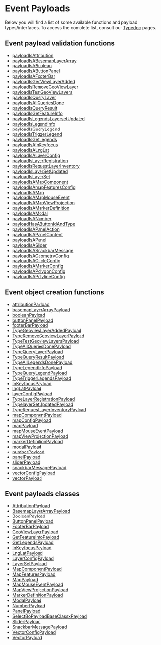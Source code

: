 # Event Payloads

Below you will find a list of some available functions and payload types/interfaces. To access the complete list, consult our [Typedoc](https://canadian-geospatial-platform.github.io/geoview/public/docs/modules.html) pages.

## Event payload validation functions

<ul>
  <li><a href="https://canadian-geospatial-platform.github.io/geoview/public/docs/functions/payloadIsAttribution.html">payloadIsAttribution</a></li>
  <li><a href="https://canadian-geospatial-platform.github.io/geoview/public/docs/functions/payloadIsABasemapLayerArray.html">payloadIsABasemapLayerArray</a></li>
  <li><a href="https://canadian-geospatial-platform.github.io/geoview/public/docs/functions/payloadIsABoolean.html">payloadIsABoolean</a></li>
  <li><a href="https://canadian-geospatial-platform.github.io/geoview/public/docs/functions/payloadIsAButtonPanel.html">payloadIsAButtonPanel</a></li>
  <li><a href="https://canadian-geospatial-platform.github.io/geoview/public/docs/functions/payloadIsAFooterTab.html">payloadIsAFooterBar</a></li>
  <li><a href="https://canadian-geospatial-platform.github.io/geoview/public/docs/functions/payloadIsGeoViewLayerAdded.html">payloadIsGeoViewLayerAdded</a></li>
  <li><a href="https://canadian-geospatial-platform.github.io/geoview/public/docs/functions/payloadIsRemoveGeoViewLayer.html">payloadIsRemoveGeoViewLayer</a></li>
  <li><a href="https://canadian-geospatial-platform.github.io/geoview/public/docs/functions/payloadIsTestGeoViewLayers.html">payloadIsTestGeoViewLayers</a></li>
  <li><a href="https://canadian-geospatial-platform.github.io/geoview/public/docs/functions/payloadIsQueryLayer.html">payloadIsQueryLayer</a></li>
  <li><a href="https://canadian-geospatial-platform.github.io/geoview/public/docs/functions/payloadIsAllQueriesDone.html">payloadIsAllQueriesDone</a></li>
  <li><a href="https://canadian-geospatial-platform.github.io/geoview/public/docs/functions/payloadIsQueryResult.html">payloadIsQueryResult</a></li>
  <li><a href="https://canadian-geospatial-platform.github.io/geoview/public/docs/functions/payloadIsGetFeatureInfo.html">payloadIsGetFeatureInfo</a></li>
  <li><a href="https://canadian-geospatial-platform.github.io/geoview/public/docs/functions/payloadIsLegendsLayersetUpdated.html">payloadIsLegendsLayersetUpdated</a></li>
  <li><a href="https://canadian-geospatial-platform.github.io/geoview/public/docs/functions/payloadIsLegendInfo.html">payloadIsLegendInfo</a></li>
  <li><a href="https://canadian-geospatial-platform.github.io/geoview/public/docs/functions/payloadIsQueryLegend.html">payloadIsQueryLegend</a></li>
  <li><a href="https://canadian-geospatial-platform.github.io/geoview/public/docs/functions/payloadIsTriggerLegend.html">payloadIsTriggerLegend</a></li>
  <li><a href="https://canadian-geospatial-platform.github.io/geoview/public/docs/functions/payloadIsGetLegends.html">payloadIsGetLegends</a></li>
  <li><a href="https://canadian-geospatial-platform.github.io/geoview/public/docs/functions/payloadIsAInKeyfocus.html">payloadIsAInKeyfocus</a></li>
  <li><a href="https://canadian-geospatial-platform.github.io/geoview/public/docs/functions/payloadIsALngLat.html">payloadIsALngLat</a></li>
  <li><a href="https://canadian-geospatial-platform.github.io/geoview/public/docs/functions/payloadIsALayerConfig.html">payloadIsALayerConfig</a></li>
  <li><a href="https://canadian-geospatial-platform.github.io/geoview/public/docs/functions/payloadIsLayerRegistration.html">payloadIsLayerRegistration</a></li>
  <li><a href="https://canadian-geospatial-platform.github.io/geoview/public/docs/functions/payloadIsRequestLayerInventory.html">payloadIsRequestLayerInventory</a></li>
  <li><a href="https://canadian-geospatial-platform.github.io/geoview/public/docs/functions/payloadIsLayerSetUpdated.html">payloadIsLayerSetUpdated</a></li>
  <li><a href="https://canadian-geospatial-platform.github.io/geoview/public/docs/functions/payloadIsLayerSet.html">payloadIsLayerSet</a></li>
  <li><a href="https://canadian-geospatial-platform.github.io/geoview/public/docs/functions/payloadIsAMapComponent.html">payloadIsAMapComponent</a></li>
  <li><a href="https://canadian-geospatial-platform.github.io/geoview/public/docs/functions/payloadIsAmapFeaturesConfig.html">payloadIsAmapFeaturesConfig</a></li>
  <li><a href="https://canadian-geospatial-platform.github.io/geoview/public/docs/functions/payloadIsAMap.html">payloadIsAMap</a></li>
  <li><a href="https://canadian-geospatial-platform.github.io/geoview/public/docs/functions/payloadIsAMapMouseEvent.html">payloadIsAMapMouseEvent</a></li>
  <li><a href="https://canadian-geospatial-platform.github.io/geoview/public/docs/functions/payloadIsAMapViewProjection.html">payloadIsAMapViewProjection</a></li>
  <li><a href="https://canadian-geospatial-platform.github.io/geoview/public/docs/functions/payloadIsAMarkerDefinition.html">payloadIsAMarkerDefinition</a></li>
  <li><a href="https://canadian-geospatial-platform.github.io/geoview/public/docs/functions/payloadIsAModal.html">payloadIsAModal</a></li>
  <li><a href="https://canadian-geospatial-platform.github.io/geoview/public/docs/functions/payloadIsANumber.html">payloadIsANumber</a></li>
  <li><a href="https://canadian-geospatial-platform.github.io/geoview/public/docs/functions/payloadHasAButtonIdAndType.html">payloadHasAButtonIdAndType</a></li>
  <li><a href="https://canadian-geospatial-platform.github.io/geoview/public/docs/functions/payloadIsAPanelAction.html">payloadIsAPanelAction</a></li>
  <li><a href="https://canadian-geospatial-platform.github.io/geoview/public/docs/functions/payloadIsAPanelContent.html">payloadIsAPanelContent</a></li>
  <li><a href="https://canadian-geospatial-platform.github.io/geoview/public/docs/functions/payloadIsAPanel.html">payloadIsAPanel</a></li>
  <li><a href="https://canadian-geospatial-platform.github.io/geoview/public/docs/functions/payloadIsASlider.html">payloadIsASlider</a></li>
  <li><a href="https://canadian-geospatial-platform.github.io/geoview/public/docs/functions/payloadIsASnackbarMessage.html">payloadIsASnackbarMessage</a></li>
  <li><a href="https://canadian-geospatial-platform.github.io/geoview/public/docs/functions/payloadIsAGeometryConfig.html">payloadIsAGeometryConfig</a></li>
  <li><a href="https://canadian-geospatial-platform.github.io/geoview/public/docs/functions/payloadIsACircleConfig.html">payloadIsACircleConfig</a></li>
  <li><a href="https://canadian-geospatial-platform.github.io/geoview/public/docs/functions/payloadIsAMarkerConfig.html">payloadIsAMarkerConfig</a></li>
  <li><a href="https://canadian-geospatial-platform.github.io/geoview/public/docs/functions/payloadIsAPolygonConfig.html">payloadIsAPolygonConfig</a></li>
  <li><a href="https://canadian-geospatial-platform.github.io/geoview/public/docs/functions/payloadIsAPolylineConfig.html">payloadIsAPolylineConfig</a></li>
</ul>

## Event object creation functions

<ul>
  <li><a href="https://canadian-geospatial-platform.github.io/geoview/public/docs/functions/attributionPayload-1.html">attributionPayload</a></li>
  <li><a href="https://canadian-geospatial-platform.github.io/geoview/public/docs/functions/basemapLayerArrayPayload-1.html">basemapLayerArrayPayload</a></li>
  <li><a href="https://canadian-geospatial-platform.github.io/geoview/public/docs/functions/booleanPayload-1.html">booleanPayload</a></li>
  <li><a href="https://canadian-geospatial-platform.github.io/geoview/public/docs/functions/buttonPanelPayload-1.html">buttonPanelPayload</a></li>
  <li><a href="https://canadian-geospatial-platform.github.io/geoview/public/docs/functions/footerTabPayload-1.html">footerBarPayload</a></li>
  <li>
    <a href="https://canadian-geospatial-platform.github.io/geoview/public/docs/classes/GeoViewLayerPayload.html#createGeoviewLayerAddedPayload">TypeGeoviewLayerAddedPayload</a>
  </li>
  <li>
    <a href="https://canadian-geospatial-platform.github.io/geoview/public/docs/classes/GeoViewLayerPayload.html#createRemoveGeoviewLayerPayload">TypeRemoveGeoviewLayerPayload</a>
  </li>
  <li>
    <a href="https://canadian-geospatial-platform.github.io/geoview/public/docs/classes/GeoViewLayerPayload.html#createTestGeoviewLayersPayload">TypeTestGeoviewLayersPayload</a>
  </li>
  <li>
    <a href="https://canadian-geospatial-platform.github.io/geoview/public/docs/classes/GetFeatureInfoPayload.html#createAllQueriesDonePayload">TypeAllQueriesDonePayload</a>
  </li>
  <li>
    <a href="https://canadian-geospatial-platform.github.io/geoview/public/docs/classes/GetFeatureInfoPayload.html#createQueryLayerPayload">TypeQueryLayerPayload</a>
  </li>
  <li>
    <a href="https://canadian-geospatial-platform.github.io/geoview/public/docs/classes/GetFeatureInfoPayload.html#createQueryResultPayload">TypeQueryResultPayload</a>
  </li>
  <li>
    <a href="https://canadian-geospatial-platform.github.io/geoview/public/docs/classes/GetLegendsPayload.html#createAllQueriesDonePayload">TypeAllLegendsDonePayload</a>
  </li>
  <li>
    <a href="https://canadian-geospatial-platform.github.io/geoview/public/docs/classes/GetLegendsPayload.html#createLegendInfoPayload">TypeLegendInfoPayload</a>
  </li>
  <li>
    <a href="https://canadian-geospatial-platform.github.io/geoview/public/docs/classes/GetLegendsPayload.html#createQueryLegendPayload">TypeQueryLegendPayload</a>
  </li>
  <li>
    <a href="https://canadian-geospatial-platform.github.io/geoview/public/docs/classes/GetLegendsPayload.html#createTriggerLegendPayload">TypeTriggerLegendsPayload</a>
  </li>
  <li><a href="https://canadian-geospatial-platform.github.io/geoview/public/docs/functions/inKeyfocusPayload-1.html">InKeyfocusPayload</a></li>
  <li><a href="https://canadian-geospatial-platform.github.io/geoview/public/docs/functions/lngLatPayload-1.html">lngLatPayload</a></li>
  <li><a href="https://canadian-geospatial-platform.github.io/geoview/public/docs/functions/layerConfigPayload-1.html">layerConfigPayload</a></li>
  <li>
    <a href="https://canadian-geospatial-platform.github.io/geoview/public/docs/classes/LayerSetPayload.html#createLayerRegistrationPayload">TypeLayerRegistrationPayload</a>
  </li>
  <li>
    <a href="https://canadian-geospatial-platform.github.io/geoview/public/docs/classes/LayerSetPayload.html#createLayerSetUpdatedPayload">TypelayerSetUpdatedPayload</a>
  </li>
  <li>
    <a href="https://canadian-geospatial-platform.github.io/geoview/public/docs/classes/LayerSetPayload.html#createRequestLayerInventoryPayload">TypeRequestLayerInventoryPayload</a>
  </li>
  <li><a href="https://canadian-geospatial-platform.github.io/geoview/public/docs/functions/mapComponentPayload-1.html">mapComponentPayload</a></li>
  <li><a href="https://canadian-geospatial-platform.github.io/geoview/public/docs/functions/mapConfigPayload.html">mapConfigPayload</a></li>
  <li><a href="https://canadian-geospatial-platform.github.io/geoview/public/docs/functions/mapPayload-1.html">mapPayload</a></li>
  <li><a href="https://canadian-geospatial-platform.github.io/geoview/public/docs/functions/mapMouseEventPayload-1.html">mapMouseEventPayload</a></li>
  <li><a href="https://canadian-geospatial-platform.github.io/geoview/public/docs/functions/mapViewProjectionPayload-1.html">mapViewProjectionPayload</a></li>
  <li><a href="https://canadian-geospatial-platform.github.io/geoview/public/docs/functions/markerDefinitionPayload.html">markerDefinitionPayload</a></li>
  <li><a href="https://canadian-geospatial-platform.github.io/geoview/public/docs/functions/modalPayload-1.html">modalPayload</a></li>
  <li><a href="https://canadian-geospatial-platform.github.io/geoview/public/docs/functions/numberPayload-1.html">numberPayload</a></li>
  <li><a href="https://canadian-geospatial-platform.github.io/geoview/public/docs/functions/panelPayload-1.html">panelPayload</a></li>
  <li><a href="https://canadian-geospatial-platform.github.io/geoview/public/docs/functions/sliderPayload-1.html">sliderPayload</a></li>
  <li><a href="https://canadian-geospatial-platform.github.io/geoview/public/docs/functions/snackbarMessagePayload-1.html">snackbarMessagePayload</a></li>
  <li><a href="https://canadian-geospatial-platform.github.io/geoview/public/docs/functions/vectorConfigPayload.html">vectorConfigPayload</a></li>
  <li><a href="https://canadian-geospatial-platform.github.io/geoview/public/docs/functions/vectorPayload-1.html">vectorPayload</a></li>
</ul>

## Event payloads classes

<ul>
  <li><a href="https://canadian-geospatial-platform.github.io/geoview/public/docs/classes/AttributionPayload.html">AttributionPayload</a></li>
  <li><a href="https://canadian-geospatial-platform.github.io/geoview/public/docs/classes/BasemapLayerArrayPayload.html">BasemapLayerArrayPayload</a></li>
  <li><a href="https://canadian-geospatial-platform.github.io/geoview/public/docs/classes/BooleanPayload.html">BooleanPayload</a></li>
  <li><a href="https://canadian-geospatial-platform.github.io/geoview/public/docs/classes/ButtonPanelPayload.html">ButtonPanelPayload</a></li>
  <li><a href="https://canadian-geospatial-platform.github.io/geoview/public/docs/classes/FooterTabPayload.html">FooterBarPayload</a></li>
  <li><a href="https://canadian-geospatial-platform.github.io/geoview/public/docs/classes/GeoViewLayerPayload.html">GeoViewLayerPayload</a></li>
  <li><a href="https://canadian-geospatial-platform.github.io/geoview/public/docs/classes/GetFeatureInfoPayload.html">GetFeatureInfoPayload</a></li>
  <li><a href="https://canadian-geospatial-platform.github.io/geoview/public/docs/classes/GetLegendsPayload.html">GetLegendsPayload</a></li>
  <li><a href="https://canadian-geospatial-platform.github.io/geoview/public/docs/classes/InKeyfocusPayload.html">InKeyfocusPayload</a></li>
  <li><a href="https://canadian-geospatial-platform.github.io/geoview/public/docs/classes/LngLatPayload.html">LngLatPayload</a></li>
  <li><a href="https://canadian-geospatial-platform.github.io/geoview/public/docs/classes/LayerConfigPayload.html">LayerConfigPayload</a></li>
  <li><a href="https://canadian-geospatial-platform.github.io/geoview/public/docs/classes/LayerSetPayload.html">LayerSetPayload</a></li>
  <li><a href="https://canadian-geospatial-platform.github.io/geoview/public/docs/classes/MapComponentPayload.html">MapComponentPayload</a></li>
  <li><a href="https://canadian-geospatial-platform.github.io/geoview/public/docs/classes/MapFeaturesPayload.html">MapFeaturesPayload</a></li>
  <li><a href="https://canadian-geospatial-platform.github.io/geoview/public/docs/classes/MapPayload.html">MapPayload</a></li>
  <li><a href="https://canadian-geospatial-platform.github.io/geoview/public/docs/classes/MapMouseEventPayload.html">MapMouseEventPayload</a></li>
  <li><a href="https://canadian-geospatial-platform.github.io/geoview/public/docs/classes/MapViewProjectionPayload.html">MapViewProjectionPayload</a></li>
  <li><a href="https://canadian-geospatial-platform.github.io/geoview/public/docs/classes/MarkerDefinitionPayload.html">MarkerDefinitionPayload</a></li>
  <li><a href="https://canadian-geospatial-platform.github.io/geoview/public/docs/classes/ModalPayload.html">ModalPayload</a></li>
  <li><a href="https://canadian-geospatial-platform.github.io/geoview/public/docs/classes/NumberPayload.html">NumberPayload</a></li>
  <li><a href="https://canadian-geospatial-platform.github.io/geoview/public/docs/classes/PanelPayload.html">PanelPayload</a></li>
  <li><a href="https://canadian-geospatial-platform.github.io/geoview/public/docs/classes/PayloadBaseClass.html">SelectBoPayloadBaseClassxPayload</a></li>
  <li><a href="https://canadian-geospatial-platform.github.io/geoview/public/docs/classes/SliderPayload.html">SliderPayload</a></li>
  <li><a href="https://canadian-geospatial-platform.github.io/geoview/public/docs/classes/SnackbarMessagePayload.html">SnackbarMessagePayload</a></li>
  <li><a href="https://canadian-geospatial-platform.github.io/geoview/public/docs/classes/VectorConfigPayload.html">VectorConfigPayload</a></li>
  <li><a href="https://canadian-geospatial-platform.github.io/geoview/public/docs/classes/VectorPayload.html">VectorPayload</a></li>
</ul>
